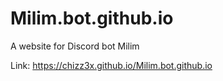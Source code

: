 # Milim.bot.github.io
A website for Discord bot Milim

Link: https://chizz3x.github.io/Milim.bot.github.io
